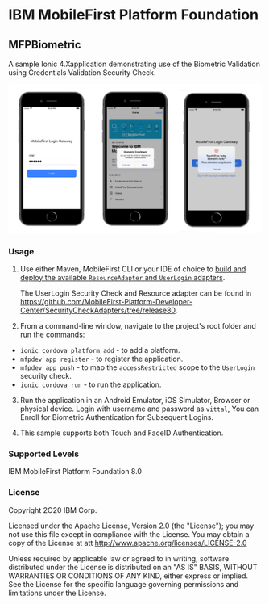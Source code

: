 IBM MobileFirst Platform Foundation
===
## MFPBiometric
A sample Ionic 4.Xapplication demonstrating use of the Biometric Validation using Credentials Validation Security Check.

![phone screen](mobilefirst/screenshot.png)

### Usage

1. Use either Maven, MobileFirst CLI or your IDE of choice to [build and deploy the available `ResourceAdapter` and `UserLogin` adapters](https://mobilefirstplatform.ibmcloud.com/tutorials/en/foundation/8.0/adapters/creating-adapters/).

	The UserLogin Security Check and Resource adapter can be found in https://github.com/MobileFirst-Platform-Developer-Center/SecurityCheckAdapters/tree/release80.

2. From a command-line window, navigate to the project's root folder and run the commands:
 - `ionic cordova platform add` - to add a platform.
 - `mfpdev app register` - to register the application.
 - `mfpdev app push` - to map the `accessRestricted` scope to the `UserLogin` security check.
 - `ionic cordova run` - to run the application.

3. Run the application in an Android Emulator, iOS Simulator, Browser or physical device. Login with username and password as `vittal`, You can Enroll for Biometric Authentication for Subsequent Logins.

4. This sample supports both Touch and FaceID Authentication.

### Supported Levels
IBM MobileFirst Platform Foundation 8.0

### License
Copyright 2O20 IBM Corp.

Licensed under the Apache License, Version 2.0 (the "License");
you may not use this file except in compliance with the License.
You may obtain a copy of the License at
att
http://www.apache.org/licenses/LICENSE-2.0

Unless required by applicable law or agreed to in writing, software
distributed under the License is distributed on an "AS IS" BASIS,
WITHOUT WARRANTIES OR CONDITIONS OF ANY KIND, either express or implied.
See the License for the specific language governing permissions and
limitations under the License.
